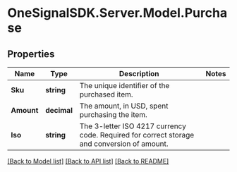 # OneSignalSDK.Server.Model.Purchase

## Properties

Name | Type | Description | Notes
------------ | ------------- | ------------- | -------------
**Sku** | **string** | The unique identifier of the purchased item. | 
**Amount** | **decimal** | The amount, in USD, spent purchasing the item. | 
**Iso** | **string** | The 3-letter ISO 4217 currency code. Required for correct storage and conversion of amount. | 

[[Back to Model list]](../README.md#documentation-for-models) [[Back to API list]](../README.md#documentation-for-api-endpoints) [[Back to README]](../README.md)

